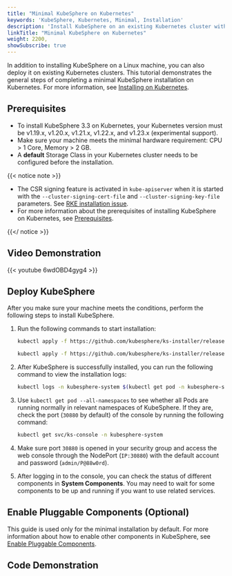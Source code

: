 ```yaml
---
title: "Minimal KubeSphere on Kubernetes"
keywords: 'KubeSphere, Kubernetes, Minimal, Installation'
description: 'Install KubeSphere on an existing Kubernetes cluster with a minimal installation package. Your Kubernetes cluster can be hosted on cloud or on-premises.'
linkTitle: "Minimal KubeSphere on Kubernetes"
weight: 2200,
showSubscribe: true
---
```


In addition to installing KubeSphere on a Linux machine, you can also deploy it on existing Kubernetes clusters. This tutorial demonstrates the general steps of completing a minimal KubeSphere installation on Kubernetes. For more information, see [Installing on Kubernetes](../../installing-on-kubernetes/).

## Prerequisites

- To install KubeSphere 3.3 on Kubernetes, your Kubernetes version must be v1.19.x, v1.20.x, v1.21.x, v1.22.x, and v1.23.x (experimental support).
- Make sure your machine meets the minimal hardware requirement: CPU > 1 Core, Memory > 2 GB.
- A **default** Storage Class in your Kubernetes cluster needs to be configured before the installation.

{{< notice note >}}

- The CSR signing feature is activated in `kube-apiserver` when it is started with the `--cluster-signing-cert-file` and `--cluster-signing-key-file` parameters. See [RKE installation issue](https://github.com/kubesphere/kubesphere/issues/1925#issuecomment-591698309).
- For more information about the prerequisites of installing KubeSphere on Kubernetes, see [Prerequisites](../../installing-on-kubernetes/introduction/prerequisites/).

{{</ notice >}}

## Video Demonstration

{{< youtube 6wdOBD4gyg4 >}}

## Deploy KubeSphere

After you make sure your machine meets the conditions, perform the following steps to install KubeSphere.

1. Run the following commands to start installation:

    ```bash
    kubectl apply -f https://github.com/kubesphere/ks-installer/releases/download/v3.3.1/kubesphere-installer.yaml
    
    kubectl apply -f https://github.com/kubesphere/ks-installer/releases/download/v3.3.1/cluster-configuration.yaml
    ```

2. After KubeSphere is successfully installed, you can run the following command to view the installation logs:

    ```bash
    kubectl logs -n kubesphere-system $(kubectl get pod -n kubesphere-system -l 'app in (ks-install, ks-installer)' -o jsonpath='{.items[0].metadata.name}') -f
    ```

3. Use `kubectl get pod --all-namespaces` to see whether all Pods are running normally in relevant namespaces of KubeSphere. If they are, check the port (`30880` by default) of the console by running the following command:

    ```bash
    kubectl get svc/ks-console -n kubesphere-system
    ```

4. Make sure port `30880` is opened in your security group and access the web console through the NodePort (`IP:30880`) with the default account and password (`admin/P@88w0rd`).

5. After logging in to the console, you can check the status of different components in **System Components**. You may need to wait for some components to be up and running if you want to use related services.

## Enable Pluggable Components (Optional)

This guide is used only for the minimal installation by default. For more information about how to enable other components in KubeSphere, see [Enable Pluggable Components](../../pluggable-components/).

## Code Demonstration
<script src="https://asciinema.org/a/362122.js" id="asciicast-362122" async></script>
